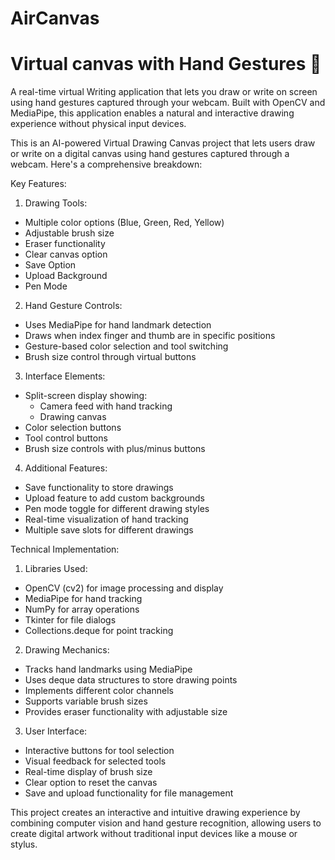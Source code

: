 # AirCanvas

# Virtual canvas with Hand Gestures 🎨

A real-time virtual Writing application that lets you draw or write on screen using hand gestures captured through your webcam. Built with OpenCV and MediaPipe, this application enables a natural and interactive drawing experience without physical input devices.

This is an AI-powered Virtual Drawing Canvas project that lets users draw or write on a digital canvas using hand gestures captured through a webcam. Here's a comprehensive breakdown:

Key Features:
1. Drawing Tools:
- Multiple color options (Blue, Green, Red, Yellow)
- Adjustable brush size
- Eraser functionality
- Clear canvas option
- Save Option
- Upload Background
- Pen Mode

2. Hand Gesture Controls:
- Uses MediaPipe for hand landmark detection
- Draws when index finger and thumb are in specific positions
- Gesture-based color selection and tool switching
- Brush size control through virtual buttons

3. Interface Elements:
- Split-screen display showing:
  * Camera feed with hand tracking
  * Drawing canvas
- Color selection buttons
- Tool control buttons
- Brush size controls with plus/minus buttons

4. Additional Features:
- Save functionality to store drawings
- Upload feature to add custom backgrounds
- Pen mode toggle for different drawing styles
- Real-time visualization of hand tracking
- Multiple save slots for different drawings

Technical Implementation:
1. Libraries Used:
- OpenCV (cv2) for image processing and display
- MediaPipe for hand tracking
- NumPy for array operations
- Tkinter for file dialogs
- Collections.deque for point tracking

2. Drawing Mechanics:
- Tracks hand landmarks using MediaPipe
- Uses deque data structures to store drawing points
- Implements different color channels
- Supports variable brush sizes
- Provides eraser functionality with adjustable size

3. User Interface:
- Interactive buttons for tool selection
- Visual feedback for selected tools
- Real-time display of brush size
- Clear option to reset the canvas
- Save and upload functionality for file management

This project creates an interactive and intuitive drawing experience by combining computer vision and hand gesture recognition, allowing users to create digital artwork without traditional input devices like a mouse or stylus.
